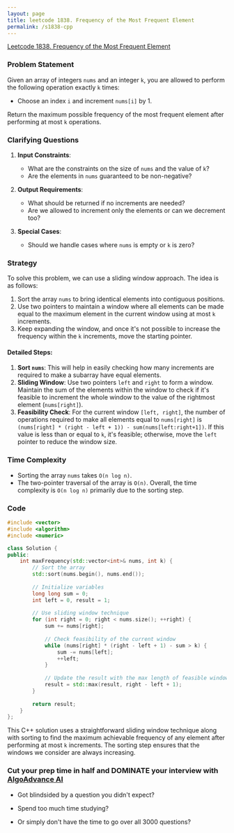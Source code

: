 ```yaml
---
layout: page
title: leetcode 1838. Frequency of the Most Frequent Element
permalink: /s1838-cpp
---
```

[Leetcode 1838. Frequency of the Most Frequent Element](https://algoadvance.github.io/algoadvance/l1838)
### Problem Statement

Given an array of integers `nums` and an integer `k`, you are allowed to perform the following operation exactly `k` times:

- Choose an index `i` and increment `nums[i]` by 1.

Return the maximum possible frequency of the most frequent element after performing at most `k` operations.

### Clarifying Questions

1. **Input Constraints**: 
   - What are the constraints on the size of `nums` and the value of `k`?
   - Are the elements in `nums` guaranteed to be non-negative?

2. **Output Requirements**:
   - What should be returned if no increments are needed?
   - Are we allowed to increment only the elements or can we decrement too?
   
3. **Special Cases**:
   - Should we handle cases where `nums` is empty or `k` is zero?


### Strategy

To solve this problem, we can use a sliding window approach. The idea is as follows:
1. Sort the array `nums` to bring identical elements into contiguous positions.
2. Use two pointers to maintain a window where all elements can be made equal to the maximum element in the current window using at most `k` increments.
3. Keep expanding the window, and once it's not possible to increase the frequency within the `k` increments, move the starting pointer.

#### Detailed Steps:
1. **Sort `nums`**: This will help in easily checking how many increments are required to make a subarray have equal elements.
2. **Sliding Window**: Use two pointers `left` and `right` to form a window. Maintain the sum of the elements within the window to check if it's feasible to increment the whole window to the value of the rightmost element (`nums[right]`).
3. **Feasibility Check**: For the current window `[left, right]`, the number of operations required to make all elements equal to `nums[right]` is `(nums[right] * (right - left + 1)) - sum(nums[left:right+1])`. If this value is less than or equal to `k`, it's feasible; otherwise, move the `left` pointer to reduce the window size.

### Time Complexity
- Sorting the array `nums` takes `O(n log n)`.
- The two-pointer traversal of the array is `O(n)`.
Overall, the time complexity is `O(n log n)` primarily due to the sorting step.

### Code

```cpp
#include <vector>
#include <algorithm>
#include <numeric>

class Solution {
public:
    int maxFrequency(std::vector<int>& nums, int k) {
        // Sort the array
        std::sort(nums.begin(), nums.end());
        
        // Initialize variables
        long long sum = 0;
        int left = 0, result = 1;
        
        // Use sliding window technique
        for (int right = 0; right < nums.size(); ++right) {
            sum += nums[right];
            
            // Check feasibility of the current window
            while (nums[right] * (right - left + 1) - sum > k) {
                sum -= nums[left];
                ++left;
            }
            
            // Update the result with the max length of feasible window
            result = std::max(result, right - left + 1);
        }
        
        return result;
    }
};
```

This C++ solution uses a straightforward sliding window technique along with sorting to find the maximum achievable frequency of any element after performing at most `k` increments. The sorting step ensures that the windows we consider are always increasing.


### Cut your prep time in half and DOMINATE your interview with [AlgoAdvance AI](https://algoAdvance.com)

- Got blindsided by a question you didn't expect?

- Spend too much time studying?

- Or simply don't have the time to go over all 3000 questions?


